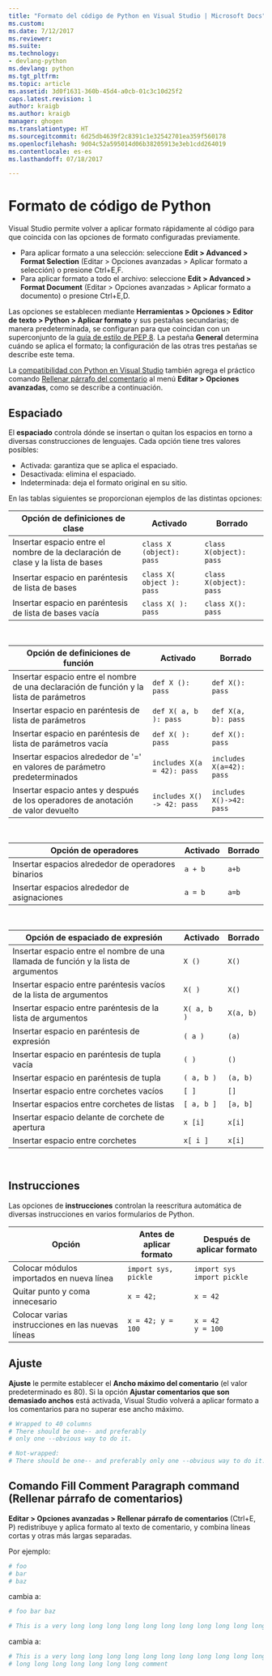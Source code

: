 ```yaml
---
title: "Formato del código de Python en Visual Studio | Microsoft Docs"
ms.custom: 
ms.date: 7/12/2017
ms.reviewer: 
ms.suite: 
ms.technology:
- devlang-python
ms.devlang: python
ms.tgt_pltfrm: 
ms.topic: article
ms.assetid: 3d0f1631-360b-45d4-a0cb-01c3c10d25f2
caps.latest.revision: 1
author: kraigb
ms.author: kraigb
manager: ghogen
ms.translationtype: HT
ms.sourcegitcommit: 6d25db4639f2c8391c1e32542701ea359f560178
ms.openlocfilehash: 9d04c52a595014d06b38205913e3eb1cdd264019
ms.contentlocale: es-es
ms.lasthandoff: 07/18/2017

---
```


# <a name="formatting-python-code"></a>Formato de código de Python

Visual Studio permite volver a aplicar formato rápidamente al código para que coincida con las opciones de formato configuradas previamente.

- Para aplicar formato a una selección: seleccione **Edit > Advanced > Format Selection** (Editar > Opciones avanzadas > Aplicar formato a selección) o presione Ctrl+E,F.
- Para aplicar formato a todo el archivo: seleccione **Edit > Advanced > Format Document** (Editar > Opciones avanzadas > Aplicar formato a documento) o presione Ctrl+E,D.

Las opciones se establecen mediante **Herramientas > Opciones > Editor de texto > Python > Aplicar formato** y sus pestañas secundarias; de manera predeterminada, se configuran para que coincidan con un superconjunto de la [guía de estilo de PEP 8](http://www.python.org/dev/peps/pep-0008/). La pestaña **General** determina cuándo se aplica el formato; la configuración de las otras tres pestañas se describe este tema.

La [compatibilidad con Python en Visual Studio](installation.md) también agrega el práctico comando [Rellenar párrafo del comentario](#fill-comment-paragraph-command) al menú **Editar > Opciones avanzadas**, como se describe a continuación.

## <a name="spacing"></a>Espaciado

El **espaciado** controla dónde se insertan o quitan los espacios en torno a diversas construcciones de lenguajes. Cada opción tiene tres valores posibles:

- Activada: garantiza que se aplica el espaciado.
- Desactivada: elimina el espaciado.
- Indeterminada: deja el formato original en su sitio.

En las tablas siguientes se proporcionan ejemplos de las distintas opciones:

| Opción de definiciones de clase | Activado | Borrado |
| --- | --- | --- | 
| Insertar espacio entre el nombre de la declaración de clase y la lista de bases | `class X (object): pass` | `class X(object): pass` | 
| Insertar espacio en paréntesis de lista de bases | `class X( object ): pass` | `class X(object): pass` |
| Insertar espacio en paréntesis de lista de bases vacía | `class X( ): pass` | `class X(): pass` |

<br/>

| Opción de definiciones de función | Activado | Borrado |
| --- | --- | --- |
| Insertar espacio entre el nombre de una declaración de función y la lista de parámetros | `def X (): pass` | `def X(): pass` | 
| Insertar espacio en paréntesis de lista de parámetros | `def X( a, b ): pass` | `def X(a, b): pass` |
| Insertar espacio en paréntesis de lista de parámetros vacía | `def X( ): pass` | `def X(): pass` |
| Insertar espacios alrededor de '=' en valores de parámetro predeterminados | `includes X(a = 42): pass` | `includes X(a=42): pass` |
| Insertar espacio antes y después de los operadores de anotación de valor devuelto | `includes X() -> 42: pass` | `includes X()->42: pass` |

<br/>

| Opción de operadores | Activado | Borrado |
| --- | --- | --- |
| Insertar espacios alrededor de operadores binarios | `a + b` | `a+b` |
| Insertar espacios alrededor de asignaciones | `a = b` | `a=b` |

<br/>

| Opción de espaciado de expresión | Activado | Borrado |
| --- | --- | --- |
| Insertar espacio entre el nombre de una llamada de función y la lista de argumentos | `X ()` | `X()` |
| Insertar espacio entre paréntesis vacíos de la lista de argumentos | `X( )` | `X()` |
| Insertar espacio entre paréntesis de la lista de argumentos | `X( a, b )` | `X(a, b)` |
| Insertar espacio en paréntesis de expresión | `( a )` | `(a)` |
| Insertar espacio en paréntesis de tupla vacía | `( )` | `()` |
| Insertar espacio en paréntesis de tupla | `( a, b )` | `(a, b)` |
| Insertar espacio entre corchetes vacíos | `[ ]` | `[]` |
| Insertar espacios entre corchetes de listas | `[ a, b ]` | `[a, b]` |
| Insertar espacio delante de corchete de apertura | `x [i]` | `x[i]` |
| Insertar espacio entre corchetes | `x[ i ]` | `x[i]` |

<br/>

## <a name="statements"></a>Instrucciones

Las opciones de **instrucciones** controlan la reescritura automática de diversas instrucciones en varios formularios de Python.

| Opción | Antes de aplicar formato | Después de aplicar formato |
| --- | --- | --- |
| Colocar módulos importados en nueva línea | `import sys, pickle` | `import sys`<br/>`import pickle` |
| Quitar punto y coma innecesario | `x = 42;` | `x = 42` |
| Colocar varias instrucciones en las nuevas líneas | `x = 42; y = 100` | `x = 42`<br/>`y = 100` |


## <a name="wrapping"></a>Ajuste

**Ajuste** le permite establecer el **Ancho máximo del comentario** (el valor predeterminado es 80). Si la opción **Ajustar comentarios que son demasiado anchos** está activada, Visual Studio volverá a aplicar formato a los comentarios para no superar ese ancho máximo.

```python
# Wrapped to 40 columns
# There should be one-- and preferably
# only one --obvious way to do it.
```

```python
# Not-wrapped:
# There should be one-- and preferably only one --obvious way to do it.
```



## <a name="fill-comment-paragraph-command"></a>Comando Fill Comment Paragraph command (Rellenar párrafo de comentarios)

**Editar > Opciones avanzadas > Rellenar párrafo de comentarios** (Ctrl+E, P) redistribuye y aplica formato al texto de comentario, y combina líneas cortas y otras más largas separadas.

Por ejemplo:

```python
# foo 
# bar
# baz
```

cambia a:

```python
# foo bar baz
```

```python
# This is a very long long long long long long long long long long long long long long long long long long long comment
```

cambia a:

```python
# This is a very long long long long long long long long long long long long
# long long long long long long long comment
```
